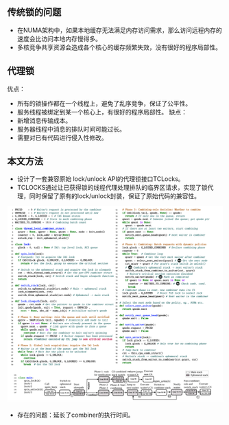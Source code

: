 ## 传统锁的问题
- 在NUMA架构中，如果本地缓存无法满足内存访问需求，那么访问远程内存的速度会比访问本地内存慢得多。
- 多核竞争共享资源会造成各个核心的缓存频繁失效，没有很好的程序局部性。
## 代理锁

优点：
- 所有的锁操作都在一个线程上，避免了乱序竞争，保证了公平性。
- 服务线程被绑定到某一个核心上，有很好的程序局部性。
缺点：
- 新增消息传输成本。
- 服务器线程中消息的排队时间可能过长。
- 需要对已有代码进行侵入性修改。

## 本文方法
- 设计了一套兼容原始 lock/unlock API的代理锁接口TCLocks。
- TCLOCKS通过让已获得锁的线程代理处理排队的临界区请求，实现了锁代理，同时保留了原有的lock/unlock封装，保证了原始代码的兼容性。

![](../image/TCLocks.png)

- 存在的问题：延长了combiner的执行时间。